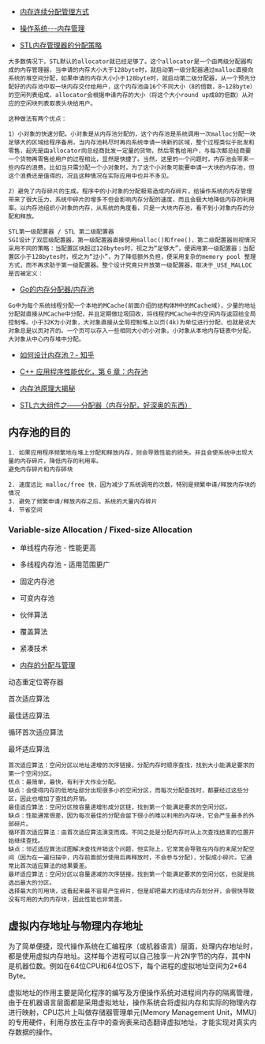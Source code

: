 

- [内存连续分配管理方式](https://www.jianshu.com/p/f9c2cd85e2f6?utm_campaign=maleskine&utm_content=note&utm_medium=seo_notes&utm_source=recommendation)

- [操作系统---内存管理](https://www.cnblogs.com/roccoshi/p/13052164.html)


- [STL内存管理器的分配策略](https://blog.csdn.net/adcxf/article/details/6437880)
```
大多数情况下，STL默认的allocator就已经足够了。这个allocator是一个由两级分配器构成的内存管理器，当申请的内存大小大于128byte时，就启动第一级分配器通过malloc直接向系统的堆空间分配，如果申请的内存大小小于128byte时，就启动第二级分配器，从一个预先分配好的内存池中取一块内存交付给用户，这个内存池由16个不同大小（8的倍数，8~128byte）的空闲列表组成，allocator会根据申请内存的大小（将这个大小round up成8的倍数）从对应的空闲块列表取表头块给用户。

这种做法有两个优点：

1）小对象的快速分配。小对象是从内存池分配的，这个内存池是系统调用一次malloc分配一块足够大的区域给程序备用，当内存池耗尽时再向系统申请一块新的区域，整个过程类似于批发和零售，起先是由allocator向总经商批发一定量的货物，然后零售给用户，与每次都总经商要一个货物再零售给用户的过程相比，显然是快捷了。当然，这里的一个问题时，内存池会带来一些内存的浪费，比如当只需分配一个小对象时，为了这个小对象可能要申请一大块的内存池，但这个浪费还是值得的，况且这种情况在实际应用中也并不多见。

2）避免了内存碎片的生成。程序中的小对象的分配极易造成内存碎片，给操作系统的内存管理带来了很大压力，系统中碎片的增多不但会影响内存分配的速度，而且会极大地降低内存的利用率。以内存池组织小对象的内存，从系统的角度看，只是一大块内存池，看不到小对象内存的分配和释放。

STL第一级配置器 / STL 第二级配置器
SGI设计了双层级配置器，第一级配置器直接使用malloc()和free()，第二级配置器则视情况采用不同的策略：当配置区块超过128bytes时，视之为“足够大”，便调用第一级配置器；当配置区小于128bytes时，视之为“过小”，为了降低额外负担，便采用复杂的memory pool 整理方式，而不再求助于第一级配置器。整个设计究竟只开放第一级配置器，取决于_USE_MALLOC是否被定义：
```

- [Go的内存分配器/内存池](https://www.cntofu.com/book/3/zh/06.1.md)

```
Go中为每个系统线程分配一个本地的MCache(前面介绍的结构体M中的MCache域)，少量的地址分配就直接从MCache中分配，并且定期做垃圾回收，将线程的MCache中的空闲内存返回给全局控制堆。小于32K为小对象，大对象直接从全局控制堆上以页(4k)为单位进行分配，也就是说大对象总是以页对齐的。一个页可以存入一些相同大小的小对象，小对象从本地内存链表中分配，大对象从中心内存堆中分配。
```

- [如何设计内存池？- 知乎](https://www.zhihu.com/question/25527491?sort=created)

- [C++ 应用程序性能优化，第 6 章：内存池](https://www.ibm.com/developerworks/cn/linux/l-cn-ppp/index6.html)

- [内存池原理大揭秘](https://segmentfault.com/a/1190000017007208?utm_source=sf-related)

- [STL六大组件之——分配器（内存分配，好深奥的东西）](https://blog.csdn.net/weixin_30337251/article/details/96730740?utm_medium=distribute.pc_relevant.none-task-blog-BlogCommendFromMachineLearnPai2-2.control&depth_1-utm_source=distribute.pc_relevant.none-task-blog-BlogCommendFromMachineLearnPai2-2.control)

## 内存池的目的

```
1. 如果应用程序频繁地在堆上分配和释放内存，则会导致性能的损失。并且会使系统中出现大量的内存碎片，降低内存的利用率。
避免内存碎片和内存碎块

2. 速度远比 malloc/free 快，因为减少了系统调用的次数，特别是频繁申请/释放内存块的情况
3. 避免了频繁申请/释放内存之后，系统的大量内存碎片
4. 节省空间

```

### Variable-size Allocation / Fixed-size Allocation
- 单线程内存池 - 性能更高
- 多线程内存池 - 适用范围更广
- 固定内存池
- 可变内存池
- 伙伴算法
- 覆盖算法
- 紧凑技术

- [内存的分配与管理](https://www.cnblogs.com/Hhhighway/p/12805564.html)

动态重定位寄存器

首次适应算法

最佳适应算法

循环首次适应算法

最坏适应算法

```
首次适应算法：空闲分区以地址递增的次序链接。分配内存时顺序查找，找到大小能满足要求的第一个空闲分区。
优点：最简单，最快，有利于大作业分配。
缺点：会使得内存的低地址部分出现很多小的空闲分区，而每次分配查找时，都要经过这些分区，因此也增加了查找的开销。
最佳适应算法：空闲分区按容量递增形成分区链，找到第一个能满足要求的空闲分区。
缺点：性能通常很差，因为每次最佳的分配会留下很小的难以利用的内存块，它会产生最多的外部碎片。
循环首次适应算法：由首次适应算法演变而成。不同之处是分配内存时从上次查找结束的位置开始继续查找。
缺点：邻近适应算法试图解决查找开销这个问题，但实际上，它常常会导致在内存的末尾分配空间（因为在一遍扫描中，内存前面部分使用后再释放时，不会参与分配)，分裂成小碎片。它通常比首次适应算法的结果要差。
最坏适应算法：空闲分区以容量递减的次序链接。找到第一个能满足要求的空闲分区，也就是挑选出最大的分区。
选择最大的可用块，这看起来最不容易产生碎片，但是却把最大的连续内存划分开，会很快导致没有可用的大的内存块，因此性能也非常差。
```

## 虚拟内存地址与物理内存地址
为了简单便捷，现代操作系统在汇编程序（或机器语言）层面，处理内存地址时，都是使用虚拟内存地址。这样每个进程可以自己独享一片2N字节的内存，其中N是机器位数。例如在64位CPU和64位OS下，每个进程的虚拟地址空间为2*64 Byte。

虚拟地址的作用主要是简化程序的编写及方便操作系统对进程间内存的隔离管理，由于在机器语言层面都是采用虚拟地址，操作系统会将虚拟内存和实际的物理内存进行映射，CPU芯片上叫做存储器管理单元(Memory Management Unit，MMU)的专用硬件，利用存放在主存中的查询表来动态翻译虚拟地址，才能实现对真实内存数据的操作。

## 